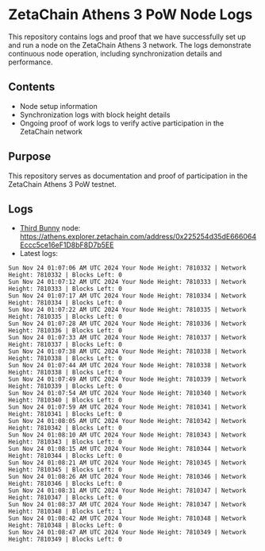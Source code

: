 # ZetaChain Athens 3 PoW Node Logs
This repository contains logs and proof that we have successfully set up and run a node on the ZetaChain Athens 3 network. The logs demonstrate continuous node operation, including synchronization details and performance.

## Contents
- Node setup information
- Synchronization logs with block height details
- Ongoing proof of work logs to verify active participation in the ZetaChain network

## Purpose
This repository serves as documentation and proof of participation in the ZetaChain Athens 3 PoW testnet.

## Logs

- [Third Bunny](https://thirdbunny.xyz/) node: https://athens.explorer.zetachain.com/address/0x225254d35dE666064Eccc5ce16eF1D8bF8D7b5EE
- Latest logs:
```
Sun Nov 24 01:07:06 AM UTC 2024 Your Node Height: 7810332 | Network Height: 7810332 | Blocks Left: 0
Sun Nov 24 01:07:12 AM UTC 2024 Your Node Height: 7810333 | Network Height: 7810333 | Blocks Left: 0
Sun Nov 24 01:07:17 AM UTC 2024 Your Node Height: 7810334 | Network Height: 7810334 | Blocks Left: 0
Sun Nov 24 01:07:22 AM UTC 2024 Your Node Height: 7810335 | Network Height: 7810335 | Blocks Left: 0
Sun Nov 24 01:07:28 AM UTC 2024 Your Node Height: 7810336 | Network Height: 7810336 | Blocks Left: 0
Sun Nov 24 01:07:33 AM UTC 2024 Your Node Height: 7810337 | Network Height: 7810337 | Blocks Left: 0
Sun Nov 24 01:07:38 AM UTC 2024 Your Node Height: 7810338 | Network Height: 7810338 | Blocks Left: 0
Sun Nov 24 01:07:44 AM UTC 2024 Your Node Height: 7810338 | Network Height: 7810338 | Blocks Left: 0
Sun Nov 24 01:07:49 AM UTC 2024 Your Node Height: 7810339 | Network Height: 7810339 | Blocks Left: 0
Sun Nov 24 01:07:54 AM UTC 2024 Your Node Height: 7810340 | Network Height: 7810340 | Blocks Left: 0
Sun Nov 24 01:07:59 AM UTC 2024 Your Node Height: 7810341 | Network Height: 7810341 | Blocks Left: 0
Sun Nov 24 01:08:05 AM UTC 2024 Your Node Height: 7810342 | Network Height: 7810342 | Blocks Left: 0
Sun Nov 24 01:08:10 AM UTC 2024 Your Node Height: 7810343 | Network Height: 7810343 | Blocks Left: 0
Sun Nov 24 01:08:15 AM UTC 2024 Your Node Height: 7810344 | Network Height: 7810344 | Blocks Left: 0
Sun Nov 24 01:08:21 AM UTC 2024 Your Node Height: 7810345 | Network Height: 7810345 | Blocks Left: 0
Sun Nov 24 01:08:26 AM UTC 2024 Your Node Height: 7810346 | Network Height: 7810346 | Blocks Left: 0
Sun Nov 24 01:08:31 AM UTC 2024 Your Node Height: 7810347 | Network Height: 7810347 | Blocks Left: 0
Sun Nov 24 01:08:37 AM UTC 2024 Your Node Height: 7810347 | Network Height: 7810348 | Blocks Left: 1
Sun Nov 24 01:08:42 AM UTC 2024 Your Node Height: 7810348 | Network Height: 7810348 | Blocks Left: 0
Sun Nov 24 01:08:47 AM UTC 2024 Your Node Height: 7810349 | Network Height: 7810349 | Blocks Left: 0
```
